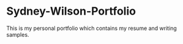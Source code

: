 # Sydney-Wilson-Portfolio
This is my personal portfolio which contains my resume and writing samples. 
